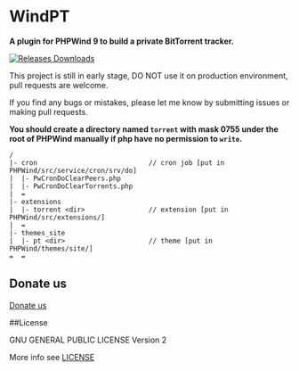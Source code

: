 WindPT
======

**A plugin for PHPWind 9 to build a private BitTorrent tracker.**

[![Releases Downloads](https://img.shields.io/github/downloads/labs7in0/WindPT/latest/total.svg)](https://github.com/labs7in0/WindPT/releases/latest)

This project is still in early stage, DO NOT use it on production environment, pull requests are welcome.

If you find any bugs or mistakes, please let me know by submitting issues or making pull requests.

**You should create a directory named `torrent` with mask 0755 under the root of PHPWind manually if php have no permission to `write`.**

```
/
|- cron                            // cron job [put in PHPWind/src/service/cron/srv/do]
|  |- PwCronDoClearPeers.php
|  |- PwCronDoClearTorrents.php
|  =
|- extensions
|  |- torrent <dir>                // extension [put in PHPWind/src/extensions/]
|  =
|- themes_site
|  |- pt <dir>                     // theme [put in PHPWind/themes/site/]
=  =
```

## Donate us

[Donate us](https://7in0.me/#donate)

##License

GNU GENERAL PUBLIC LICENSE Version 2

More info see [LICENSE](LICENSE)
